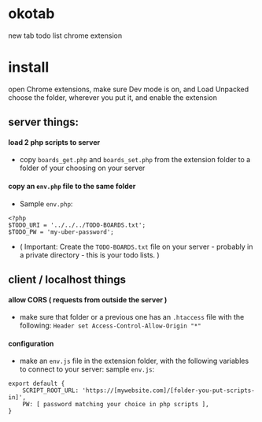 # okotab
new tab todo list chrome extension

# install
open Chrome extensions, make sure Dev mode is on, and Load Unpacked
choose the folder, wherever you put it, and enable the extension

## server things:

#### load 2 php scripts to server
- copy `boards_get.php` and `boards_set.php` from the extension folder to a folder of your choosing on your server

#### copy an `env.php` file to the same folder
- Sample `env.php`:
```
<?php
$TODO_URI = '../../../TODO-BOARDS.txt';
$TODO_PW = 'my-uber-password';
```
- ( Important: Create the `TODO-BOARDS.txt` file on your server - probably in a private directory - this is your todo lists. )

## client / localhost things

#### allow CORS ( requests from outside the server )
- make sure that folder or a previous one has an `.htaccess` file with the following: `Header set Access-Control-Allow-Origin "*"`

#### configuration
- make an `env.js` file in the extension folder, with the following variables to connect to your server:
sample `env.js`:
```
export default {
	SCRIPT_ROOT_URL: 'https://[mywebsite.com]/[folder-you-put-scripts-in]',
	PW: [ password matching your choice in php scripts ],
}
```
